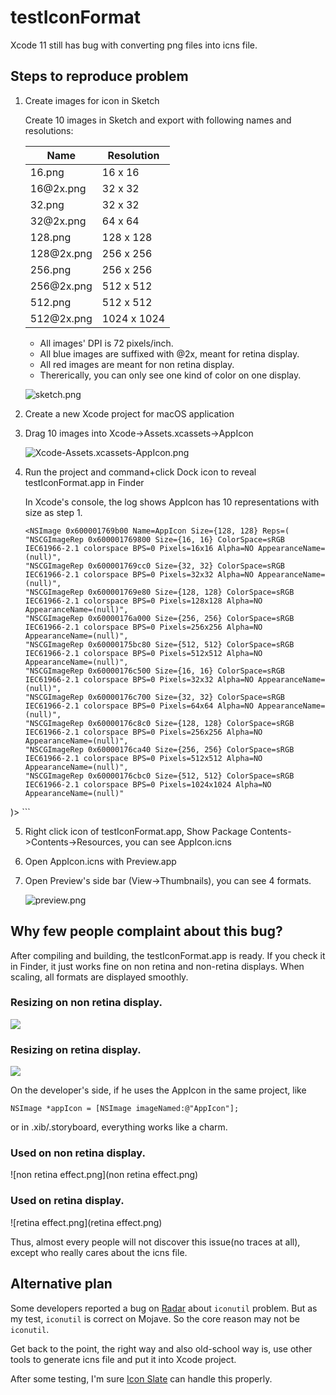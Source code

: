 # testIconFormat

Xcode 11 still has bug with converting png files into icns file.

## Steps to reproduce problem

1. Create images for icon in Sketch
	
	Create 10 images in Sketch and export with following names and resolutions:

	Name|Resolution|
	----|---- |
	16.png | 16 x 16 |
	16\@2x.png | 32 x 32 |
	32.png | 32 x 32 |
	32\@2x.png | 64 x 64 |
	128.png | 128 x 128 |
	128\@2x.png | 256 x 256 |
	256.png | 256 x 256 |
	256\@2x.png | 512 x 512 |
	512.png | 512 x 512 |
	512\@2x.png | 1024 x 1024 |

	* All images' DPI is 72 pixels/inch.
	* All blue images are suffixed with @2x, meant for retina display.
	* All red images are meant for non retina display.
	* Thererically, you can only see one kind of color on one display.

	![sketch.png](sketch.png)

2. Create a new Xcode project for macOS application

3. Drag 10 images into Xcode->Assets.xcassets->AppIcon

	![Xcode-Assets.xcassets-AppIcon.png](Xcode-Assets.xcassets-AppIcon.png)

4. Run the project and command+click Dock icon to reveal testIconFormat.app in Finder
	
	In Xcode's console, the log shows AppIcon has 10 representations with size as step 1.
	
	```
	<NSImage 0x600001769b00 Name=AppIcon Size={128, 128} Reps=(
    "NSCGImageRep 0x600001769800 Size={16, 16} ColorSpace=sRGB IEC61966-2.1 colorspace BPS=0 Pixels=16x16 Alpha=NO AppearanceName=(null)",
    "NSCGImageRep 0x600001769cc0 Size={32, 32} ColorSpace=sRGB IEC61966-2.1 colorspace BPS=0 Pixels=32x32 Alpha=NO AppearanceName=(null)",
    "NSCGImageRep 0x600001769e80 Size={128, 128} ColorSpace=sRGB IEC61966-2.1 colorspace BPS=0 Pixels=128x128 Alpha=NO AppearanceName=(null)",
    "NSCGImageRep 0x60000176a000 Size={256, 256} ColorSpace=sRGB IEC61966-2.1 colorspace BPS=0 Pixels=256x256 Alpha=NO AppearanceName=(null)",
    "NSCGImageRep 0x60000175bc80 Size={512, 512} ColorSpace=sRGB IEC61966-2.1 colorspace BPS=0 Pixels=512x512 Alpha=NO AppearanceName=(null)",
    "NSCGImageRep 0x60000176c500 Size={16, 16} ColorSpace=sRGB IEC61966-2.1 colorspace BPS=0 Pixels=32x32 Alpha=NO AppearanceName=(null)",
    "NSCGImageRep 0x60000176c700 Size={32, 32} ColorSpace=sRGB IEC61966-2.1 colorspace BPS=0 Pixels=64x64 Alpha=NO AppearanceName=(null)",
    "NSCGImageRep 0x60000176c8c0 Size={128, 128} ColorSpace=sRGB IEC61966-2.1 colorspace BPS=0 Pixels=256x256 Alpha=NO AppearanceName=(null)",
    "NSCGImageRep 0x60000176ca40 Size={256, 256} ColorSpace=sRGB IEC61966-2.1 colorspace BPS=0 Pixels=512x512 Alpha=NO AppearanceName=(null)",
    "NSCGImageRep 0x60000176cbc0 Size={512, 512} ColorSpace=sRGB IEC61966-2.1 colorspace BPS=0 Pixels=1024x1024 Alpha=NO AppearanceName=(null)"
)>
	```

5. Right click icon of testIconFormat.app, Show Package Contents->Contents->Resources, you can see AppIcon.icns

6. Open AppIcon.icns with Preview.app

7. Open Preview's side bar (View->Thumbnails), you can see 4 formats.

	![preview.png](preview.png)


## Why few people complaint about this bug? 

After compiling and building, the testIconFormat.app is ready. If you check it in Finder, it just works fine on non retina and non-retina displays. When scaling, all formats are displayed smoothly.

### Resizing on non retina display.

<img src="non retina effect resize.gif?raw=true">

### Resizing on retina display.

<img src="retina effect resize.gif?raw=true">

On the developer's side, if he uses the AppIcon in the same project, like

```
NSImage *appIcon = [NSImage imageNamed:@"AppIcon"];
```

or in .xib/.storyboard, everything works like a charm.

### Used on non retina display.

![non retina effect.png](non retina effect.png)

### Used on retina display.

![retina effect.png](retina effect.png)

Thus, almost every people will not discover this issue(no traces at all), except who really cares about the icns file.

## Alternative plan

Some developers reported a bug on [Radar](https://openradar.appspot.com/35152727) about `iconutil` problem. But as my test, `iconutil` is correct on Mojave. So the core reason may not be `iconutil`.

Get back to the point, the right way and also old-school way is, use other tools to generate icns file and put it into Xcode project.

After some testing, I'm sure [Icon Slate](https://www.kodlian.com/apps/icon-slate) can handle this properly.